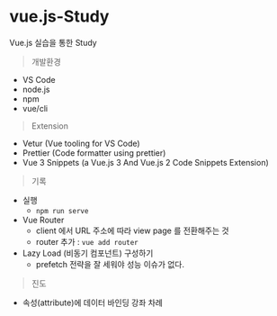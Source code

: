 # vue.js-Study
Vue.js 실습을 통한 Study

> 개발환경
- VS Code
- node.js
- npm
- vue/cli

> Extension
- Vetur (Vue tooling for VS Code)
- Prettier (Code formatter using prettier)
- Vue 3 Snippets (a Vue.js 3 And Vue.js 2 Code Snippets Extension)

> 기록
- 실행
  - ``npm run serve``
- Vue Router
  - client 에서 URL 주소에 따라 view page 를 전환해주는 것
  - router 추가 :  ``vue add router``
- Lazy Load (비동기 컴포넌트) 구성하기
  - prefetch 전략을 잘 세워야 성능 이슈가 없다. 
> 진도
 - 속성(attribute)에 데이터 바인딩 강좌 차례
   
        


    

